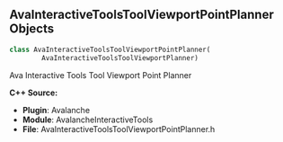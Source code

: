 ## AvaInteractiveToolsToolViewportPointPlanner Objects

```python
class AvaInteractiveToolsToolViewportPointPlanner(
        AvaInteractiveToolsToolViewportPlanner)
```

Ava Interactive Tools Tool Viewport Point Planner

**C++ Source:**

- **Plugin**: Avalanche
- **Module**: AvalancheInteractiveTools
- **File**: AvaInteractiveToolsToolViewportPointPlanner.h

<a id="unreal.MovieSceneAnimatorSection"></a>